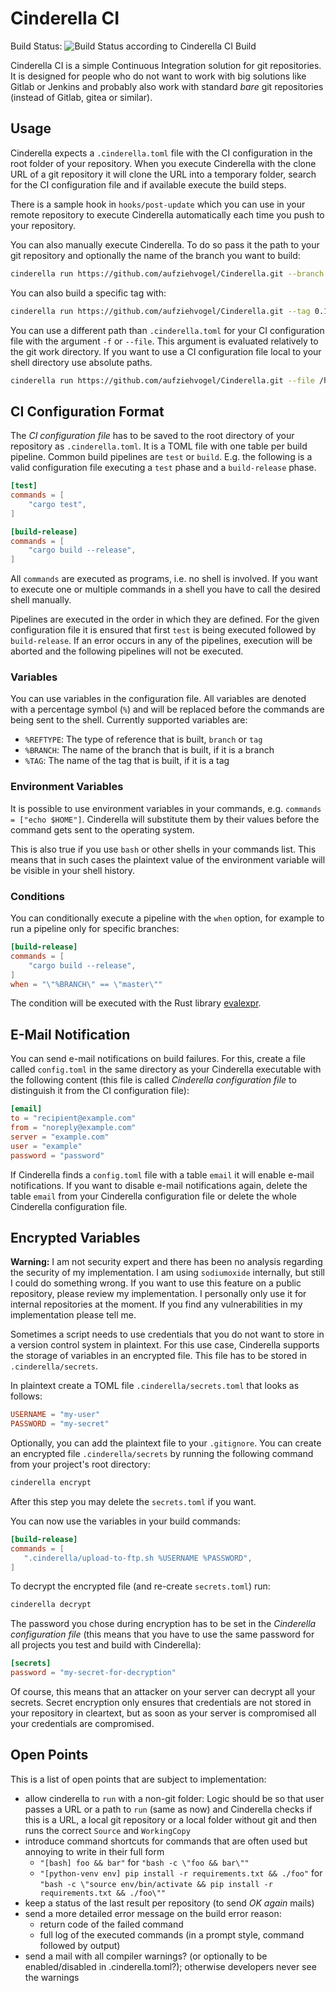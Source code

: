 Cinderella CI
=============

Build Status: ![Build Status according to Cinderella CI Build](http://cinderella.stefan-koch.name/cinderella.git/master.png)

Cinderella CI is a simple Continuous Integration solution for git repositories.
It is designed for people who do not want to work with big solutions like
Gitlab or Jenkins and probably also work with standard *bare* git repositories
(instead of Gitlab, gitea or similar).


Usage
-----

Cinderella expects a `.cinderella.toml` file with the CI configuration in the
root folder of your repository. When you execute Cinderella with the clone URL
of a git repository it will clone the URL into a temporary folder, search for
the CI configuration file and if available execute the build steps.

There is a sample hook in `hooks/post-update` which you can use in your remote
repository to execute Cinderella automatically each time you push to your
repository.

You can also manually execute Cinderella. To do so pass it the path to your
git repository and optionally the name of the branch you want to build:

```bash
cinderella run https://github.com/aufziehvogel/Cinderella.git --branch master
```

You can also build a specific tag with:

```bash
cinderella run https://github.com/aufziehvogel/Cinderella.git --tag 0.1.0
```

You can use a different path than `.cinderella.toml` for your CI configuration
file with the argument `-f` or `--file`. This argument is evaluated relatively
to the git work directory. If you want to use a CI configuration file local
to your shell directory use absolute paths.

```bash
cinderella run https://github.com/aufziehvogel/Cinderella.git --file /home/user/cinderella-test.toml
```


CI Configuration Format
-----------------------

The *CI configuration file* has to be saved to the root directory of your
repository as `.cinderella.toml`.
It is a TOML file with one table per build pipeline.
Common build pipelines are `test` or `build`. E.g. the following is a valid
configuration file executing a `test` phase and a `build-release` phase.

```toml
[test]
commands = [
    "cargo test",
]

[build-release]
commands = [
    "cargo build --release",
]
```

All `commands` are executed as programs, i.e. no shell is involved. If you
want to execute one or multiple commands in a shell you have to call the
desired shell manually.

Pipelines are executed in the order in which they are defined. For the
given configuration file it is ensured that first `test` is being executed
followed by `build-release`. If an error occurs in any of the pipelines,
execution will be aborted and the following pipelines will not be executed.

### Variables

You can use variables in the configuration file. All variables are denoted
with a percentage symbol (`%`) and will be replaced before the commands
are being sent to the shell.
Currently supported variables are:

- `%REFTYPE`: The type of reference that is built, `branch` or `tag`
- `%BRANCH`: The name of the branch that is built, if it is a branch
- `%TAG`: The name of the tag that is built, if it is a tag

### Environment Variables

It is possible to use environment variables in your commands, e.g.
`commands = ["echo $HOME"]`. Cinderella will substitute them by their
values before the command gets sent to the operating system.

This is also true if you use `bash` or other shells in your commands list.
This means that in such cases the plaintext value of the environment
variable will be visible in your shell history.

### Conditions

You can conditionally execute a pipeline with the `when` option, for example
to run a pipeline only for specific branches:

```toml
[build-release]
commands = [
    "cargo build --release",
]
when = "\"%BRANCH\" == \"master\""
```

The condition will be executed with the Rust library
[evalexpr](https://docs.rs/evalexpr/5.0.5/evalexpr/index.html).


E-Mail Notification
-------------------

You can send e-mail notifications on build failures. For this, create a file
called `config.toml` in the same directory as your Cinderella executable with
the following content (this file is called *Cinderella configuration file*
to distinguish it from the CI configuration file):

```toml
[email]
to = "recipient@example.com"
from = "noreply@example.com"
server = "example.com"
user = "example"
password = "password"
```

If Cinderella finds a `config.toml` file with a table `email` it will enable
e-mail notifications. If you want to disable e-mail notifications again,
delete the table `email` from your Cinderella configuration file or delete
the whole Cinderella configuration file.


Encrypted Variables
-------------------

**Warning:** I am not security expert and there has been no analysis regarding
the security of my implementation. I am using `sodiumoxide` internally, but
still I could do something wrong. If you want to use this feature on a public
repository, please review my implementation. I personally only use it for
internal repositories at the moment. If you find any vulnerabilities in my
implementation please tell me.

Sometimes a script needs to use credentials that you do not want to store in
a version control system in plaintext. For this use case, Cinderella supports
the storage of variables in an encrypted file. This file has to be
stored in `.cinderella/secrets`.

In plaintext create a TOML file `.cinderella/secrets.toml` that looks as
follows:

```toml
USERNAME = "my-user"
PASSWORD = "my-secret"
```

Optionally, you can add the plaintext file to your `.gitignore`.
You can create an encrypted file `.cinderella/secrets` by running the
following command from your project's root directory:

```bash
cinderella encrypt
```

After this step you may delete the `secrets.toml` if you want.

You can now use the variables in your build commands:

```toml
[build-release]
commands = [
   ".cinderella/upload-to-ftp.sh %USERNAME %PASSWORD",
]
```

To decrypt the encrypted file (and re-create `secrets.toml`) run:

```bash
cinderella decrypt
```

The password you chose during encryption has to be set in the *Cinderella
configuration file* (this means that you have to use the same password for
all projects you test and build with Cinderella):

```toml
[secrets]
password = "my-secret-for-decryption"
```

Of course, this means that an attacker on your server can decrypt all your
secrets. Secret encryption only ensures that credentials are not stored in your
repository in cleartext, but as soon as your server is compromised all your
credentials are compromised.


Open Points
-----------

This is a list of open points that are subject to implementation:

- allow cinderella to `run` with a non-git folder: Logic should be so that
  user passes a URL or a path to `run` (same as now) and Cinderella checks
  if this is a URL, a local git repository or a local folder without git and
  then runs the correct `Source` and `WorkingCopy`
- introduce command shortcuts for commands that are often used but annoying
  to write in their full form
  - `"[bash] foo && bar"` for `"bash -c \"foo && bar\""`
  - `"[python-venv env] pip install -r requirements.txt && ./foo"` for
    `"bash -c \"source env/bin/activate && pip install -r requirements.txt && ./foo\""`
- keep a status of the last result per repository (to send *OK again* mails)
- send a more detailed error message on the build error reason:
  - return code of the failed command
  - full log of the executed commands (in a prompt style, command followed by
    output)
- send a mail with all compiler warnings? (or optionally to be
  enabled/disabled in .cinderella.toml?); otherwise developers never see the
  warnings

